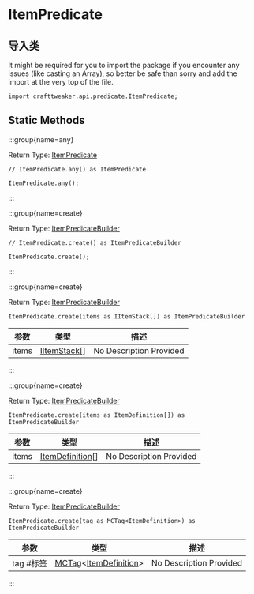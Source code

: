 # ItemPredicate

## 导入类

It might be required for you to import the package if you encounter any issues (like casting an Array), so better be safe than sorry and add the import at the very top of the file.
```zenscript
import crafttweaker.api.predicate.ItemPredicate;
```


## Static Methods

:::group{name=any}

Return Type: [ItemPredicate](/vanilla/api/predicate/ItemPredicate)

```zenscript
// ItemPredicate.any() as ItemPredicate

ItemPredicate.any();
```

:::

:::group{name=create}

Return Type: [ItemPredicateBuilder](/vanilla/api/predicate/builder/ItemPredicateBuilder)

```zenscript
// ItemPredicate.create() as ItemPredicateBuilder

ItemPredicate.create();
```

:::

:::group{name=create}

Return Type: [ItemPredicateBuilder](/vanilla/api/predicate/builder/ItemPredicateBuilder)

```zenscript
ItemPredicate.create(items as IItemStack[]) as ItemPredicateBuilder
```

| 参数    | 类型                                           | 描述                      |
| ----- | -------------------------------------------- | ----------------------- |
| items | [IItemStack](/vanilla/api/item/IItemStack)[] | No Description Provided |


:::

:::group{name=create}

Return Type: [ItemPredicateBuilder](/vanilla/api/predicate/builder/ItemPredicateBuilder)

```zenscript
ItemPredicate.create(items as ItemDefinition[]) as ItemPredicateBuilder
```

| 参数    | 类型                                                   | 描述                      |
| ----- | ---------------------------------------------------- | ----------------------- |
| items | [ItemDefinition](/vanilla/api/item/ItemDefinition)[] | No Description Provided |


:::

:::group{name=create}

Return Type: [ItemPredicateBuilder](/vanilla/api/predicate/builder/ItemPredicateBuilder)

```zenscript
ItemPredicate.create(tag as MCTag<ItemDefinition>) as ItemPredicateBuilder
```

| 参数      | 类型                                                                                                    | 描述                      |
| ------- | ----------------------------------------------------------------------------------------------------- | ----------------------- |
| tag #标签 | [MCTag](/vanilla/api/tag/MCTag)&lt;[ItemDefinition](/vanilla/api/item/ItemDefinition)&gt; | No Description Provided |


:::

